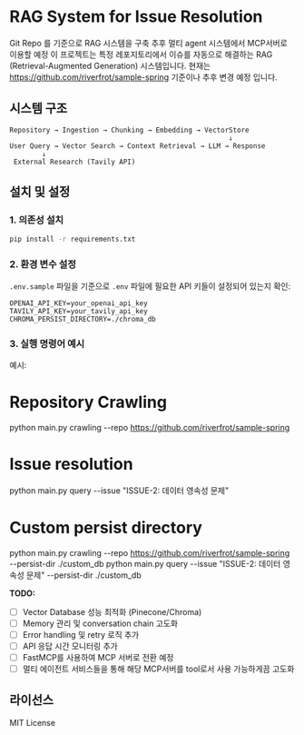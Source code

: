 # RAG System for Issue Resolution 
Git Repo 를 기준으로 RAG 시스템을 구축 추후 멀티 agent 시스템에서 MCP서버로 이용할 예정
이 프로젝트는 특정 레포지토리에서 이슈를 자동으로 해결하는 RAG (Retrieval-Augmented Generation) 시스템입니다.
현재는 https://github.com/riverfrot/sample-spring 기준이나 추후 변경 예정 입니다.

## 시스템 구조

```
Repository → Ingestion → Chunking → Embedding → VectorStore
                                                      ↓
User Query → Vector Search → Context Retrieval → LLM → Response
        ↓
 External Research (Tavily API)
```

## 설치 및 설정

### 1. 의존성 설치

```bash
pip install -r requirements.txt
```

### 2. 환경 변수 설정
`.env.sample` 파일을  기준으로  `.env` 파일에 필요한 API 키들이 설정되어 있는지 확인:

```env
OPENAI_API_KEY=your_openai_api_key
TAVILY_API_KEY=your_tavily_api_key
CHROMA_PERSIST_DIRECTORY=./chroma_db
```

### 3. 실행 명령어 예시 
예시:
  # Repository Crawling
  python main.py crawling --repo https://github.com/riverfrot/sample-spring
  
  # Issue resolution
  python main.py query --issue "ISSUE-2: 데이터 영속성 문제"
  
  # Custom persist directory
  python main.py crawling --repo https://github.com/riverfrot/sample-spring --persist-dir ./custom_db
  python main.py query --issue "ISSUE-2: 데이터 영속성 문제" --persist-dir ./custom_db

**TODO:**
- [ ] Vector Database 성능 최적화 (Pinecone/Chroma)
- [ ] Memory 관리 및 conversation chain 고도화
- [ ] Error handling 및 retry 로직 추가
- [ ] API 응답 시간 모니터링 추가
- [ ] FastMCP를 사용하여 MCP 서버로 전환 예정
- [ ] 멀티 에이전트 서비스들을 통해 해당 MCP서버를 tool로서 사용 가능하게끔 고도화

## 라이선스

MIT License
